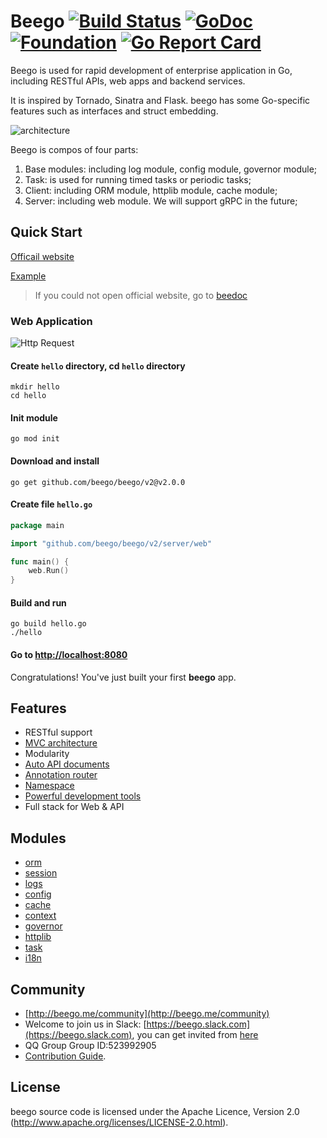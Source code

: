 # Beego [![Build Status](https://travis-ci.org/astaxie/beego.svg?branch=master)](https://travis-ci.org/astaxie/beego) [![GoDoc](http://godoc.org/github.com/beego/beego/v2?status.svg)](http://godoc.org/github.com/beego/beego/v2) [![Foundation](https://img.shields.io/badge/Golang-Foundation-green.svg)](http://golangfoundation.org) [![Go Report Card](https://goreportcard.com/badge/github.com/beego/beego/v2)](https://goreportcard.com/report/github.com/beego/beego/v2)

Beego is used for rapid development of enterprise application in Go, including RESTful APIs, web apps and backend
services.

It is inspired by Tornado, Sinatra and Flask. beego has some Go-specific features such as interfaces and struct
embedding.

![architecture](https://cdn.nlark.com/yuque/0/2020/png/755700/1607857489109-1e267fce-d65f-4c5e-b915-5c475df33c58.png)

Beego is compos of four parts:
1. Base modules: including log module, config module, governor module;
2. Task: is used for running timed tasks or periodic tasks;
3. Client: including ORM module, httplib module, cache module;
4. Server: including web module. We will support gRPC in the future;

## Quick Start

[Officail website](http://beego.me)

[Example](https://github.com/beego-dev/beego-example)

> If you could not open official website, go to [beedoc](https://github.com/beego/beedoc)


### Web Application

![Http Request](https://cdn.nlark.com/yuque/0/2020/png/755700/1607857462507-855ec543-7ce3-402d-a0cb-b2524d5a4b60.png)

#### Create `hello` directory, cd `hello` directory

    mkdir hello
    cd hello

#### Init module

    go mod init

#### Download and install

    go get github.com/beego/beego/v2@v2.0.0

#### Create file `hello.go`

```go
package main

import "github.com/beego/beego/v2/server/web"

func main() {
	web.Run()
}
```

#### Build and run

    go build hello.go
    ./hello

#### Go to [http://localhost:8080](http://localhost:8080)

Congratulations! You've just built your first **beego** app.

## Features

* RESTful support
* [MVC architecture](https://github.com/beego/beedoc/tree/master/en-US/mvc)
* Modularity
* [Auto API documents](https://github.com/beego/beedoc/blob/master/en-US/advantage/docs.md)
* [Annotation router](https://github.com/beego/beedoc/blob/master/en-US/mvc/controller/router.md)
* [Namespace](https://github.com/beego/beedoc/blob/master/en-US/mvc/controller/router.md#namespace)
* [Powerful development tools](https://github.com/beego/bee)
* Full stack for Web & API

## Modules
* [orm](https://github.com/beego/beedoc/tree/master/en-US/mvc/model)
* [session](https://github.com/beego/beedoc/blob/master/en-US/module/session.md)
* [logs](https://github.com/beego/beedoc/blob/master/en-US/module/logs.md)
* [config](https://github.com/beego/beedoc/blob/master/en-US/module/config.md)
* [cache](https://github.com/beego/beedoc/blob/master/en-US/module/cache.md)
* [context](https://github.com/beego/beedoc/blob/master/en-US/module/context.md)
* [governor](https://github.com/beego/beedoc/blob/master/en-US/module/governor.md)
* [httplib](https://github.com/beego/beedoc/blob/master/en-US/module/httplib.md)
* [task](https://github.com/beego/beedoc/blob/master/en-US/module/task.md)
* [i18n](https://github.com/beego/beedoc/blob/master/en-US/module/i18n.md)

## Community

* [http://beego.me/community](http://beego.me/community)
* Welcome to join us in Slack: [https://beego.slack.com](https://beego.slack.com), you can get invited
  from [here](https://github.com/beego/beedoc/issues/232)
* QQ Group Group ID:523992905
* [Contribution Guide](https://github.com/beego/beedoc/blob/master/en-US/intro/contributing.md).

## License

beego source code is licensed under the Apache Licence, Version 2.0
(http://www.apache.org/licenses/LICENSE-2.0.html).
